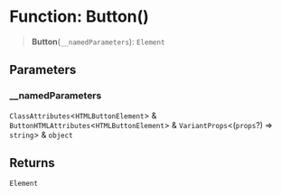 # Function: Button()

> **Button**(`__namedParameters`): `Element`

## Parameters

### \_\_namedParameters

`ClassAttributes`\<`HTMLButtonElement`\> & `ButtonHTMLAttributes`\<`HTMLButtonElement`\> & `VariantProps`\<(`props`?) => `string`\> & `object`

## Returns

`Element`
